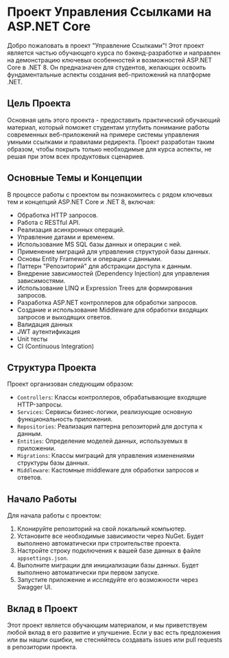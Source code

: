 # Проект Управления Ссылками на ASP.NET Core

Добро пожаловать в проект "Управление Ссылками"! Этот проект является частью обучающего курса по бэкенд-разработке и направлен на демонстрацию ключевых особенностей и возможностей ASP.NET Core в .NET 8. Он предназначен для студентов, желающих освоить фундаментальные аспекты создания веб-приложений на платформе .NET.

## Цель Проекта

Основная цель этого проекта - предоставить практический обучающий материал, который поможет студентам углубить понимание работы современных веб-приложений на примере системы управления умными ссылками и правилами редиректа. Проект разработан таким образом, чтобы покрыть только необходимые для курса аспекты, не решая при этом всех продуктовых сценариев.

## Основные Темы и Концепции

В процессе работы с проектом вы познакомитесь с рядом ключевых тем и концепций ASP.NET Core и .NET 8, включая:
- Обработка HTTP запросов.
- Работа с RESTful API.
- Реализация асинхронных операций.
- Управление датами и временем.
- Использование MS SQL базы данных и операции с ней.
- Применение миграций для управления структурой базы данных.
- Основы Entity Framework и операции с данными.
- Паттерн "Репозиторий" для абстракции доступа к данным.
- Внедрение зависимостей (Dependency Injection) для управления зависимостями.
- Использование LINQ и Expression Trees для формирования запросов.
- Разработка ASP.NET контроллеров для обработки запросов.
- Создание и использование Middleware для обработки входящих запросов и выходящих ответов.
- Валидация данных
- JWT аутентификация
- Unit тесты
- CI (Continuous Integration)

## Структура Проекта

Проект организован следующим образом:
- `Controllers`: Классы контроллеров, обрабатывающие входящие HTTP-запросы.
- `Services`: Сервисы бизнес-логики, реализующие основную функциональность приложения.
- `Repositories`: Реализация паттерна репозиторий для доступа к данным.
- `Entities`: Определение моделей данных, используемых в приложении.
- `Migrations`: Классы миграций для управления изменениями структуры базы данных.
- `Middleware`: Кастомные middleware для обработки запросов и ответов.

## Начало Работы

Для начала работы с проектом:
1. Клонируйте репозиторий на свой локальный компьютер.
2. Установите все необходимые зависимости через NuGet. Будет выполнено автоматически при строительстве проекта.
3. Настройте строку подключения к вашей базе данных в файле `appsettings.json`.
4. Выполните миграции для инициализации базы данных. Будет выполнено автоматически при первом запуске.
5. Запустите приложение и исследуйте его возможности через Swagger UI.

## Вклад в Проект

Этот проект является обучающим материалом, и мы приветствуем любой вклад в его развитие и улучшение. Если у вас есть предложения или вы нашли ошибки, не стесняйтесь создавать issues или pull requests в репозитории проекта.
